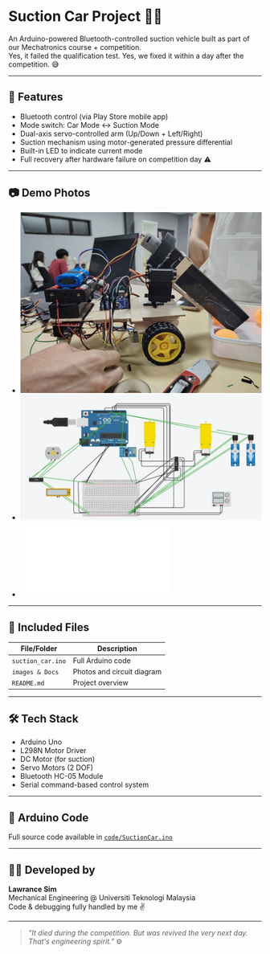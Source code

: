 # Suction Car Project 🚗🧲

An Arduino-powered Bluetooth-controlled suction vehicle built as part of our Mechatronics course + competition.  
Yes, it failed the qualification test. Yes, we fixed it within a day after the competition. 😅

---

## 🔧 Features
- Bluetooth control (via Play Store mobile app)
- Mode switch: Car Mode ↔ Suction Mode
- Dual-axis servo-controlled arm (Up/Down + Left/Right)
- Suction mechanism using motor-generated pressure differential
- Built-in LED to indicate current mode
- Full recovery after hardware failure on competition day ⚠️

---

## 📷 Demo Photos
- ![Demo Photo](images/Demo_Pic.jpg)
- ![Circuit_Diagram](images/Circuit_Diagram.jpg)
- ![Circuit_Schematic](docs/Circuit_Schematic.pdf)
---

## 📁 Included Files
| File/Folder | Description |
|-------------|-------------|
| `suction_car.ino` | Full Arduino code |
| `images & Docs` | Photos and circuit diagram |
| `README.md` | Project overview |

---

## 🛠️ Tech Stack
- Arduino Uno
- L298N Motor Driver
- DC Motor (for suction)
- Servo Motors (2 DOF)
- Bluetooth HC-05 Module
- Serial command-based control system

---

## 🧠 Arduino Code
Full source code available in [`code/SuctionCar.ino`](code/SuctionCar.ino)

---

## 👨‍💻 Developed by
**Lawrance Sim**  
Mechanical Engineering @ Universiti Teknologi Malaysia  
Code & debugging fully handled by me ✌️

---

> _"It died during the competition. But was revived the very next day. That's engineering spirit."_ ⚙️
